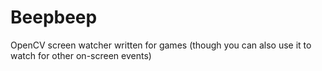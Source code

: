 # Beepbeep
OpenCV screen watcher written for games (though you can also use it to watch for other on-screen events)
